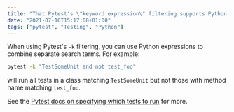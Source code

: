 ```yaml
---
title: "That Pytest's \"keyword expression\" filtering supports Python conditionals"
date: "2021-07-16T15:17:08+01:00"
tags: ["pytest", "Testing", "Python"]
---
```


When using Pytest's `-k` filtering, you can use Python expressions to combine
separate search terms. For example:

```sh
pytest -k "TestSomeUnit and not test_foo"
```

will run all tests in a class matching `TestSomeUnit` but not those with method
name matching `test_foo`.

See the [Pytest docs on specifying which tests to run](https://docs.pytest.org/en/6.2.x/usage.html#specifying-tests-selecting-tests)
for more.
